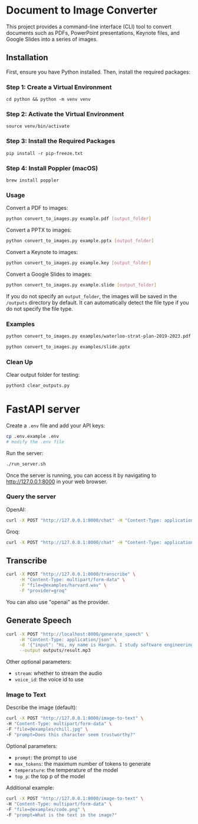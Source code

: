 # Document to Image Converter

This project provides a command-line interface (CLI) tool to convert documents such as PDFs, PowerPoint presentations, Keynote files, and Google Slides into a series of images.

## Installation

First, ensure you have Python installed. Then, install the required packages:

### Step 1: Create a Virtual Environment

`cd python && python -m venv venv`

### Step 2: Activate the Virtual Environment

`source venv/bin/activate`

### Step 3: Install the Required Packages

`pip install -r pip-freeze.txt`

### Step 4: Install Poppler (macOS)

`brew install poppler`

### Usage

Convert a PDF to images:

```bash
python convert_to_images.py example.pdf [output_folder]
```

Convert a PPTX to images:

```bash
python convert_to_images.py example.pptx [output_folder]
```

Convert a Keynote to images:

```bash
python convert_to_images.py example.key [output_folder]
```

Convert a Google Slides to images:

```bash
python convert_to_images.py example.slide [output_folder]
```

If you do not specify an `output_folder`, the images will be saved in the `/outputs` directory by default.
It can automatically detect the file type if you do not specify the file type.

### Examples

```bash
python convert_to_images.py examples/waterloo-strat-plan-2019-2023.pdf
```

```bash
python convert_to_images.py examples/slide.pptx
```

### Clean Up

Clear output folder for testing:

```bash
python3 clear_outputs.py
```

# FastAPI server

Create a `.env` file and add your API keys:

```bash
cp .env.example .env
# modify the .env file
```

Run the server:

```bash
./run_server.sh
```

Once the server is running, you can access it by navigating to http://127.0.0.1:8000 in your web browser.

### Query the server

OpenAI:

```bash
curl -X POST "http://127.0.0.1:8000/chat" -H "Content-Type: application/json" -d '{"prompt": "Whats the capital of France?", "llm": "openai"}'
```

Groq:

```bash
curl -X POST "http://127.0.0.1:8000/chat" -H "Content-Type: application/json" -d '{"prompt": "Whats the capital of France?", "llm": "groq"}'
```

## Transcribe

```bash
curl -X POST "http://127.0.0.1:8000/transcribe" \
     -H "Content-Type: multipart/form-data" \
     -F "file=@examples/harvard.wav" \
     -F "provider=groq"
```

You can also use "openai" as the provider.

## Generate Speech

```bash
curl -X POST "http://localhost:8000/generate_speech" \
     -H "Content-Type: application/json" \
     -d '{"input": "Hi, my name is Hargun. I study software engineering at the University of Waterloo!"}' \
     --output outputs/result.mp3
```

Other optional parameters:

- `stream`: whether to stream the audio
- `voice_id`: the voice id to use

### Image to Text

Describe the image (default):

```bash
curl -X POST "http://127.0.0.1:8000/image-to-text" \
-H "Content-Type: multipart/form-data" \
-F "file=@examples/chill.jpg" \
-F "prompt=Does this character seem trustworthy?"
```

Optional parameters:

- `prompt`: the prompt to use
- `max_tokens`: the maximum number of tokens to generate
- `temperature`: the temperature of the model
- `top_p`: the top p of the model

Additional example:

```bash
curl -X POST "http://127.0.0.1:8000/image-to-text" \
-H "Content-Type: multipart/form-data" \
-F "file=@examples/code.png" \
-F "prompt=What is the text in the image?"
```
